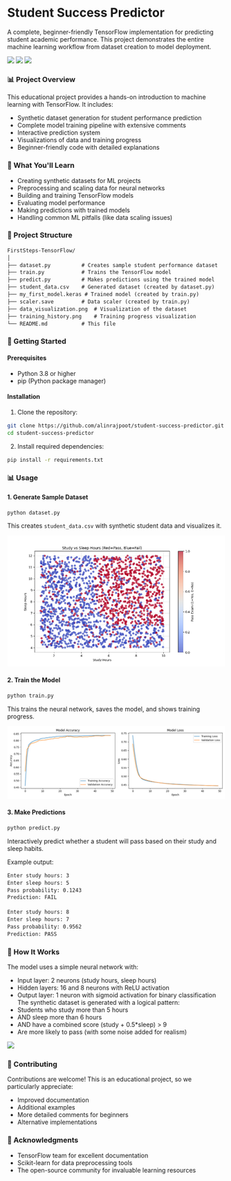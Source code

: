 # Student Success Predictor
A complete, beginner-friendly TensorFlow implementation for predicting student academic performance. This project demonstrates the entire machine learning workflow from dataset creation to model deployment.


![](https://img.shields.io/badge/TensorFlow-2.0+-FF6F00?logo=tensorflow)
![](https://img.shields.io/badge/Python-3.8+-blue?logo=python)
![](https://img.shields.io/badge/License-MIT-green)

### 📊 Project Overview
This educational project provides a hands-on introduction to machine learning with TensorFlow. It includes:

- Synthetic dataset generation for student performance prediction
- Complete model training pipeline with extensive comments
- Interactive prediction system
- Visualizations of data and training progress
- Beginner-friendly code with detailed explanations

### 🎯 What You'll Learn
- Creating synthetic datasets for ML projects
- Preprocessing and scaling data for neural networks
- Building and training TensorFlow models
- Evaluating model performance
- Making predictions with trained models
- Handling common ML pitfalls (like data scaling issues)

### 📁 Project Structure
```txt
FirstSteps-TensorFlow/
│
├── dataset.py          # Creates sample student performance dataset
├── train.py            # Trains the TensorFlow model
├── predict.py          # Makes predictions using the trained model
├── student_data.csv    # Generated dataset (created by dataset.py)
├── my_first_model.keras # Trained model (created by train.py)
├── scaler.save         # Data scaler (created by train.py)
├── data_visualization.png  # Visualization of the dataset
├── training_history.png    # Training progress visualization
└── README.md           # This file
```

### 🚀 Getting Started

#### Prerequisites
- Python 3.8 or higher
- pip (Python package manager)

#### Installation
1. Clone the repository:
```bash
git clone https://github.com/alinrajpoot/student-success-predictor.git
cd student-success-predictor
```

2. Install required dependencies:
```bash
pip install -r requirements.txt
```

### 📊 Usage
#### 1. Generate Sample Dataset
```bash
python dataset.py
```
This creates `student_data.csv` with synthetic student data and visualizes it.

![](https://raw.githubusercontent.com/alinrajpoot/student-success-predictor/424d599f413f55de0c307a184a6de3e931ac9440/data_visualization.png)


#### 2. Train the Model
```bash
python train.py
```
This trains the neural network, saves the model, and shows training progress.

![](https://raw.githubusercontent.com/alinrajpoot/student-success-predictor/424d599f413f55de0c307a184a6de3e931ac9440/training_history.png)


#### 3. Make Predictions
```bash
python predict.py
```
Interactively predict whether a student will pass based on their study and sleep habits.

Example output:

```txt
Enter study hours: 3
Enter sleep hours: 5
Pass probability: 0.1243
Prediction: FAIL

Enter study hours: 8
Enter sleep hours: 7
Pass probability: 0.9562
Prediction: PASS
```


### 🧠 How It Works
The model uses a simple neural network with:
- Input layer: 2 neurons (study hours, sleep hours)
- Hidden layers: 16 and 8 neurons with ReLU activation
- Output layer: 1 neuron with sigmoid activation for binary classification
The synthetic dataset is generated with a logical pattern:
- Students who study more than 5 hours
- AND sleep more than 6 hours
- AND have a combined score (study + 0.5*sleep) > 9
- Are more likely to pass (with some noise added for realism)

<img src="https://i.postimg.cc/1mWSGKJk/Screenshot-from-2025-09-15-03-05-04.png" width="500" />

### 🤝 Contributing
Contributions are welcome! This is an educational project, so we particularly appreciate:

- Improved documentation
- Additional examples
- More detailed comments for beginners
- Alternative implementations

### 🙏 Acknowledgments
- TensorFlow team for excellent documentation
- Scikit-learn for data preprocessing tools
- The open-source community for invaluable learning resources
